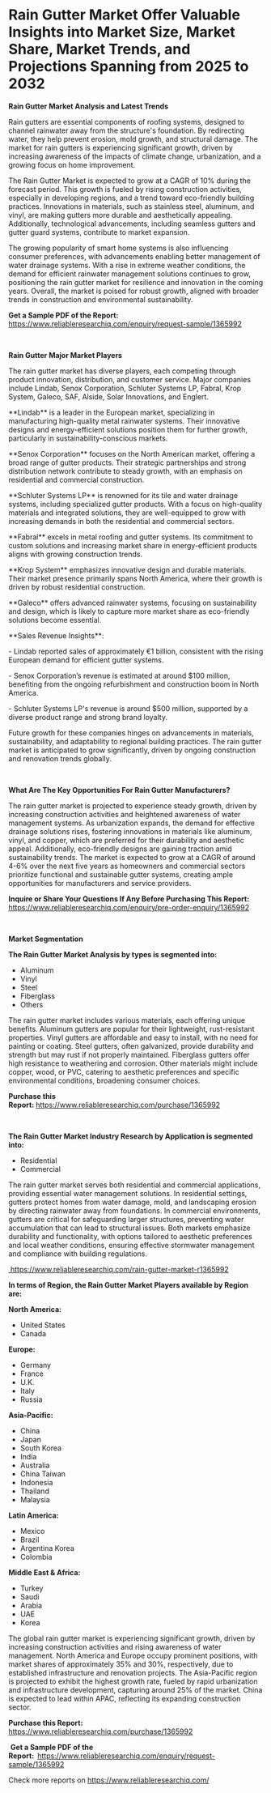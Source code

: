 <p><h1>Rain Gutter Market Offer Valuable Insights into Market Size, Market Share, Market Trends, and Projections Spanning from 2025 to 2032</h1></p><p><strong>Rain Gutter Market Analysis and Latest Trends</strong></p>
<p><p>Rain gutters are essential components of roofing systems, designed to channel rainwater away from the structure's foundation. By redirecting water, they help prevent erosion, mold growth, and structural damage. The market for rain gutters is experiencing significant growth, driven by increasing awareness of the impacts of climate change, urbanization, and a growing focus on home improvement.</p><p>The Rain Gutter Market is expected to grow at a CAGR of 10% during the forecast period. This growth is fueled by rising construction activities, especially in developing regions, and a trend toward eco-friendly building practices. Innovations in materials, such as stainless steel, aluminum, and vinyl, are making gutters more durable and aesthetically appealing. Additionally, technological advancements, including seamless gutters and gutter guard systems, contribute to market expansion.</p><p>The growing popularity of smart home systems is also influencing consumer preferences, with advancements enabling better management of water drainage systems. With a rise in extreme weather conditions, the demand for efficient rainwater management solutions continues to grow, positioning the rain gutter market for resilience and innovation in the coming years. Overall, the market is poised for robust growth, aligned with broader trends in construction and environmental sustainability.</p></p>
<p><strong>Get a Sample PDF of the Report:&nbsp;</strong> <a href="https://www.reliableresearchiq.com/enquiry/request-sample/1365992?utm_campaign=2335&utm_medium=2&utm_source=Github&utm_content=ia&utm_term=22032025&utm_id=rain-gutter">https://www.reliableresearchiq.com/enquiry/request-sample/1365992</a></p>
<p>&nbsp;</p>
<p><strong>Rain Gutter Major Market Players</strong></p>
<p><p>The rain gutter market has diverse players, each competing through product innovation, distribution, and customer service. Major companies include Lindab, Senox Corporation, Schluter Systems LP, Fabral, Krop System, Galeco, SAF, Alside, Solar Innovations, and Englert.</p><p>**Lindab** is a leader in the European market, specializing in manufacturing high-quality metal rainwater systems. Their innovative designs and energy-efficient solutions position them for further growth, particularly in sustainability-conscious markets. </p><p>**Senox Corporation** focuses on the North American market, offering a broad range of gutter products. Their strategic partnerships and strong distribution network contribute to steady growth, with an emphasis on residential and commercial construction.</p><p>**Schluter Systems LP** is renowned for its tile and water drainage systems, including specialized gutter products. With a focus on high-quality materials and integrated solutions, they are well-equipped to grow with increasing demands in both the residential and commercial sectors.</p><p>**Fabral** excels in metal roofing and gutter systems. Its commitment to custom solutions and increasing market share in energy-efficient products aligns with growing construction trends.</p><p>**Krop System** emphasizes innovative design and durable materials. Their market presence primarily spans North America, where their growth is driven by robust residential construction.</p><p>**Galeco** offers advanced rainwater systems, focusing on sustainability and design, which is likely to capture more market share as eco-friendly solutions become essential.</p><p>**Sales Revenue Insights**:  </p><p>- Lindab reported sales of approximately €1 billion, consistent with the rising European demand for efficient gutter systems.</p><p>- Senox Corporation’s revenue is estimated at around $100 million, benefiting from the ongoing refurbishment and construction boom in North America.</p><p>- Schluter Systems LP's revenue is around $500 million, supported by a diverse product range and strong brand loyalty.</p><p>Future growth for these companies hinges on advancements in materials, sustainability, and adaptability to regional building practices. The rain gutter market is anticipated to grow significantly, driven by ongoing construction and renovation trends globally.</p></p>
<p>&nbsp;</p>
<p><strong>What Are The Key Opportunities For Rain Gutter Manufacturers?</strong></p>
<p><p>The rain gutter market is projected to experience steady growth, driven by increasing construction activities and heightened awareness of water management systems. As urbanization expands, the demand for effective drainage solutions rises, fostering innovations in materials like aluminum, vinyl, and copper, which are preferred for their durability and aesthetic appeal. Additionally, eco-friendly designs are gaining traction amid sustainability trends. The market is expected to grow at a CAGR of around 4-6% over the next five years as homeowners and commercial sectors prioritize functional and sustainable gutter systems, creating ample opportunities for manufacturers and service providers.</p></p>
<p><strong>Inquire or Share Your Questions If Any Before Purchasing This Report:</strong> <a href="https://www.reliableresearchiq.com/enquiry/pre-order-enquiry/1365992?utm_campaign=2335&utm_medium=2&utm_source=Github&utm_content=ia&utm_term=22032025&utm_id=rain-gutter">https://www.reliableresearchiq.com/enquiry/pre-order-enquiry/1365992</a></p>
<p>&nbsp;</p>
<p><strong>Market Segmentation</strong></p>
<p><strong>The Rain Gutter Market Analysis by types is segmented into:</strong></p>
<p><ul><li>Aluminum</li><li>Vinyl</li><li>Steel</li><li>Fiberglass</li><li>Others</li></ul></p>
<p><p>The rain gutter market includes various materials, each offering unique benefits. Aluminum gutters are popular for their lightweight, rust-resistant properties. Vinyl gutters are affordable and easy to install, with no need for painting or coating. Steel gutters, often galvanized, provide durability and strength but may rust if not properly maintained. Fiberglass gutters offer high resistance to weathering and corrosion. Other materials might include copper, wood, or PVC, catering to aesthetic preferences and specific environmental conditions, broadening consumer choices.</p></p>
<p><strong>Purchase this Report:&nbsp;</strong><a href="https://www.reliableresearchiq.com/purchase/1365992?utm_campaign=2335&utm_medium=2&utm_source=Github&utm_content=ia&utm_term=22032025&utm_id=rain-gutter">https://www.reliableresearchiq.com/purchase/1365992</a></p>
<p>&nbsp;</p>
<p><strong>The Rain Gutter Market Industry Research by Application is segmented into:</strong></p>
<p><ul><li>Residential</li><li>Commercial</li></ul></p>
<p><p>The rain gutter market serves both residential and commercial applications, providing essential water management solutions. In residential settings, gutters protect homes from water damage, mold, and landscaping erosion by directing rainwater away from foundations. In commercial environments, gutters are critical for safeguarding larger structures, preventing water accumulation that can lead to structural issues. Both markets emphasize durability and functionality, with options tailored to aesthetic preferences and local weather conditions, ensuring effective stormwater management and compliance with building regulations.</p></p>
<p><a href="https://www.reliableresearchiq.com/rain-gutter-market-r1365992?utm_campaign=2335&utm_medium=2&utm_source=Github&utm_content=ia&utm_term=22032025&utm_id=rain-gutter">&nbsp;https://www.reliableresearchiq.com/rain-gutter-market-r1365992</a></p>
<p><strong>In terms of Region, the Rain Gutter Market Players available by Region are:</strong></p>
<p>
    <p> <strong> North America: </strong>
        <ul>
            <li>United States</li>
            <li>Canada</li>
        </ul>
        </p> 
    <p> <strong> Europe: </strong>
        <ul>
            <li>Germany</li>
            <li>France</li>
            <li>U.K.</li>
            <li>Italy</li>
            <li>Russia</li>
        </ul>
        </p> 
    <p> <strong> Asia-Pacific: </strong>
        <ul>
            <li>China</li>
            <li>Japan</li>
            <li>South Korea</li>
            <li>India</li>
            <li>Australia</li>
            <li>China Taiwan</li>
            <li>Indonesia</li>
            <li>Thailand</li>
            <li>Malaysia</li>
        </ul>
        </p> 
    <p> <strong> Latin America: </strong>
        <ul>
            <li>Mexico</li>
            <li>Brazil</li>
            <li>Argentina Korea</li>
            <li>Colombia</li>
        </ul>
        </p> 
    <p> <strong> Middle East & Africa: </strong>
        <ul>
            <li>Turkey</li>
            <li>Saudi</li>
            <li>Arabia</li>
            <li>UAE</li>
            <li>Korea</li>
        </ul>
    </p>
    </p>
<p><p>The global rain gutter market is experiencing significant growth, driven by increasing construction activities and rising awareness of water management. North America and Europe occupy prominent positions, with market shares of approximately 35% and 30%, respectively, due to established infrastructure and renovation projects. The Asia-Pacific region is projected to exhibit the highest growth rate, fueled by rapid urbanization and infrastructure development, capturing around 25% of the market. China is expected to lead within APAC, reflecting its expanding construction sector.</p></p>
<p><strong>Purchase this Report: </strong><a href="https://www.reliableresearchiq.com/purchase/1365992?utm_campaign=2335&utm_medium=2&utm_source=Github&utm_content=ia&utm_term=22032025&utm_id=rain-gutter">https://www.reliableresearchiq.com/purchase/1365992</a></p>
<p>&nbsp;<strong>Get a Sample PDF of the Report:&nbsp;&nbsp;</strong><a href="https://www.reliableresearchiq.com/enquiry/request-sample/1365992?utm_campaign=2335&utm_medium=2&utm_source=Github&utm_content=ia&utm_term=22032025&utm_id=rain-gutter">https://www.reliableresearchiq.com/enquiry/request-sample/1365992</a></p>
<p><strong></strong></p>
<p>Check more reports on <a href="https://www.reliableresearchiq.com/?utm_campaign=2335&utm_medium=2&utm_source=Github&utm_content=ia&utm_term=22032025&utm_id=rain-gutter">https://www.reliableresearchiq.com/</a></p>